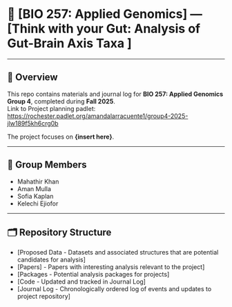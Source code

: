 # 📘 [BIO 257: Applied Genomics] — [Think with your Gut: Analysis of Gut-Brain Axis Taxa ]

---

## 📖 Overview
This repo contains materials and journal log for **BIO 257: Applied Genomics Group 4**, completed during **Fall 2025**.  
Link to Project planning padlet: https://rochester.padlet.org/amandalarracuente1/group4-2025-jlw189f5kh6crg0b 

The project focuses on **{insert here}**.

---

## 🚀 Group Members
- Mahathir Khan
- Aman Mulla
- Sofia Kaplan
- Kelechi Ejiofor 
---

## 🗂️ Repository Structure
- [Proposed Data - Datasets and associated structures that are potential candidates for analysis]
- [Papers] - Papers with interesting analysis relevant to the project]
- [Packages - Potential analysis packages for projects]
- [Code - Updated and tracked in Journal Log]
- [Journal Log - Chronologically ordered log of events and updates to project repository]

